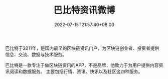 ﻿---
weight: 
title: "巴比特资讯微博"
description: "巴比特于2011年，是国内最早的区块链资讯门户，为区块链创业者、投资者提供信息、交流、数据与技术服务"
date: 2022-07-15T21:57:40+08:00
lastmod: 2022-07-15T16:45:40+08:00
draft: false
authors: ["june"]
featuredImage: "babitezixunweibo.jpg"
link: "https://weibo.com/u/7069164363"
tags: ["微博","巴比特资讯微博"]
categories: ["navigation"]
navigation: ["微博"]
lightgallery: true
toc: true
pinned: false
recommend: false
recommend1: false
---
巴比特于2011年，是国内最早的区块链资讯门户，为区块链创业者、投资者提供信息、交流、数据与技术服务。

巴比特是一款专注于做区块链资讯的APP，不是品牌，他致力于为用户提供内容资讯阅读和数据服务。 主要包括行情、资讯、快讯以及社区这四种服务。
